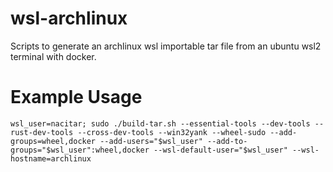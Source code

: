 # wsl-archlinux
Scripts to generate an archlinux wsl importable tar file from an ubuntu wsl2 terminal with docker.

# Example Usage
```
wsl_user=nacitar; sudo ./build-tar.sh --essential-tools --dev-tools --rust-dev-tools --cross-dev-tools --win32yank --wheel-sudo --add-groups=wheel,docker --add-users="$wsl_user" --add-to-groups="$wsl_user":wheel,docker --wsl-default-user="$wsl_user" --wsl-hostname=archlinux
```

